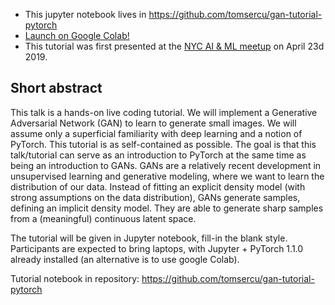 * This jupyter notebook lives in https://github.com/tomsercu/gan-tutorial-pytorch
* [Launch on Google Colab!](https://colab.research.google.com/github/tomsercu/gan-tutorial-pytorch/blob/master/2019-04-23%20GAN%20Tutorial.ipynb)
* This tutorial was first presented at the [NYC AI & ML meetup](https://www.meetup.com/NYC-Artificial-Intelligence-Machine-Learning/events/260064765/) on April 23d 2019.

## Short abstract

This talk is a hands-on live coding tutorial. We will implement a Generative Adversarial Network (GAN) to learn to generate small images.
We will assume only a superficial familiarity with deep learning and a notion of PyTorch. This tutorial is as self-contained as possible. The goal is that this talk/tutorial can serve as an introduction to PyTorch at the same time as being an introduction to GANs.
GANs are a relatively recent development in unsupervised learning and generative modeling, where we want to learn the distribution of our data. Instead of fitting an explicit density model (with strong assumptions on the data distribution), GANs generate samples, defining an implicit density model. They are able to generate sharp samples from a (meaningful) continuous latent space.

The tutorial will be given in Jupyter notebook, fill-in the blank style. Participants are expected to bring laptops, with Jupyter + PyTorch 1.1.0 already installed (an alternative is to use google Colab).

Tutorial notebook in repository: https://github.com/tomsercu/gan-tutorial-pytorch
